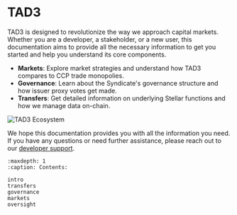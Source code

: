 # TAD3

TAD3 is designed to revolutionize the way we approach capital markets. Whether you are a developer, a stakeholder, or a new user, this documentation aims to provide all the necessary information to get you started and help you understand its core components.

- **Markets**: Explore market strategies and understand how TAD3 compares to CCP trade monopolies.
- **Governance**: Learn about the Syndicate's governance structure and how issuer proxy votes get made.
- **Transfers**: Get detailed information on underlying Stellar functions and how we manage data on-chain.

![TAD3 Ecosystem](imgs/network-stack)

We hope this documentation provides you with all the information you need. If you have any questions or need further assistance, please reach out to our [developer support](mailto:support@blocktransfer.dev).

```{toctree}
:maxdepth: 1
:caption: Contents:

intro
transfers
governance
markets
oversight
```
